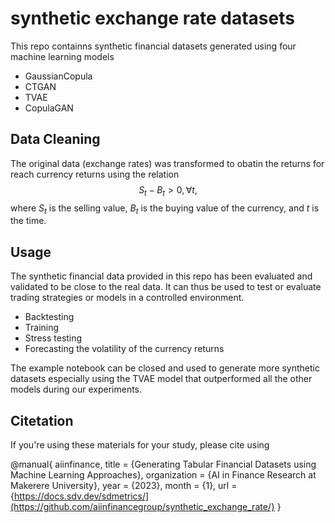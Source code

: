 # synthetic exchange rate datasets
This repo containns synthetic financial datasets generated using four machine learning models
- GaussianCopula
- CTGAN
- TVAE
- CopulaGAN 

## Data Cleaning
The original data (exchange rates) was transformed to obatin the returns for reach currency returns using the relation 
$$S_t - B_t>0, \forall t,$$ 
where $S_t$ is the selling value, $B_t$ is the buying value of the currency, and $t$ is the time.

## Usage
The synthetic financial data provided in this repo has been evaluated and validated to be close to the real data. It can thus be used to test or evaluate trading strategies or models in a controlled environment.

- Backtesting
- Training
- Stress testing
- Forecasting the volatility of the currency returns

The example notebook can be closed and used to generate more synthetic datasets especially using the TVAE model that outperformed all the other models during our experiments.

## Citetation
If you're using these materials for your study, please cite using

@manual{
    aiinfinance,
    title = {Generating Tabular Financial Datasets using Machine Learning Approaches},
    organization = {AI in Finance Research at Makerere University},
    year = {2023},
    month = {1},
    url = {https://docs.sdv.dev/sdmetrics/](https://github.com/aiinfinancegroup/synthetic_exchange_rate/}
}

